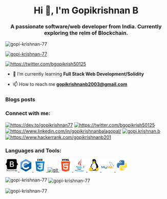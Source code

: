 <h1 align="center">Hi 👋, I'm Gopikrishnan B</h1>
<h3 align="center">A passionate software/web developer from India. Currently exploring the relm of Blockchain.</h3>

<p align="left"> <img src="https://komarev.com/ghpvc/?username=gopi-krishnan-77&label=Profile%20views&color=0e75b6&style=flat" alt="gopi-krishnan-77" /> </p>

<p align="left"> <a href="https://github.com/ryo-ma/github-profile-trophy"><img src="https://github-profile-trophy.vercel.app/?username=gopi-krishnan-77" alt="gopi-krishnan-77" /></a> </p>

<p align="left"> <a href="https://twitter.com/https://twitter.com/bgopikrish50125" target="blank"><img src="https://img.shields.io/twitter/follow/https://twitter.com/bgopikrish50125?logo=twitter&style=for-the-badge" alt="https://twitter.com/bgopikrish50125" /></a> </p>

- 🌱 I’m currently learning **Full Stack Web Development/Solidity**

- 📫 How to reach me **gopikrishnanb2003@gmail.com**

### Blogs posts
<!-- BLOG-POST-LIST:START -->
<!-- BLOG-POST-LIST:END -->

<h3 align="left">Connect with me:</h3>
<p align="left">
<a href="https://dev.to/https://dev.to/gopikrishnan77" target="blank"><img align="center" src="https://raw.githubusercontent.com/rahuldkjain/github-profile-readme-generator/master/src/images/icons/Social/devto.svg" alt="https://dev.to/gopikrishnan77" height="30" width="40" /></a>
<a href="https://twitter.com/https://twitter.com/bgopikrish50125" target="blank"><img align="center" src="https://raw.githubusercontent.com/rahuldkjain/github-profile-readme-generator/master/src/images/icons/Social/twitter.svg" alt="https://twitter.com/bgopikrish50125" height="30" width="40" /></a>
<a href="https://linkedin.com/in/https://www.linkedin.com/in/gopikrishnanbalagopal/" target="blank"><img align="center" src="https://raw.githubusercontent.com/rahuldkjain/github-profile-readme-generator/master/src/images/icons/Social/linked-in-alt.svg" alt="https://www.linkedin.com/in/gopikrishnanbalagopal/" height="30" width="40" /></a>
<a href="https://instagram.com/gopi.krishnan.b" target="blank"><img align="center" src="https://raw.githubusercontent.com/rahuldkjain/github-profile-readme-generator/master/src/images/icons/Social/instagram.svg" alt="gopi.krishnan.b" height="30" width="40" /></a>
<a href="https://www.hackerrank.com/https://www.hackerrank.com/gopikrishnanb201" target="blank"><img align="center" src="https://raw.githubusercontent.com/rahuldkjain/github-profile-readme-generator/master/src/images/icons/Social/hackerrank.svg" alt="https://www.hackerrank.com/gopikrishnanb201" height="30" width="40" /></a>
</p>

<h3 align="left">Languages and Tools:</h3>
<p align="left"> <a href="https://getbootstrap.com" target="_blank" rel="noreferrer"> <img src="https://raw.githubusercontent.com/devicons/devicon/master/icons/bootstrap/bootstrap-plain-wordmark.svg" alt="bootstrap" width="40" height="40"/> </a> <a href="https://www.cprogramming.com/" target="_blank" rel="noreferrer"> <img src="https://raw.githubusercontent.com/devicons/devicon/master/icons/c/c-original.svg" alt="c" width="40" height="40"/> </a> <a href="https://www.w3schools.com/css/" target="_blank" rel="noreferrer"> <img src="https://raw.githubusercontent.com/devicons/devicon/master/icons/css3/css3-original-wordmark.svg" alt="css3" width="40" height="40"/> </a> <a href="https://git-scm.com/" target="_blank" rel="noreferrer"> <img src="https://www.vectorlogo.zone/logos/git-scm/git-scm-icon.svg" alt="git" width="40" height="40"/> </a> <a href="https://www.w3.org/html/" target="_blank" rel="noreferrer"> <img src="https://raw.githubusercontent.com/devicons/devicon/master/icons/html5/html5-original-wordmark.svg" alt="html5" width="40" height="40"/> </a> <a href="https://www.java.com" target="_blank" rel="noreferrer"> <img src="https://raw.githubusercontent.com/devicons/devicon/master/icons/java/java-original.svg" alt="java" width="40" height="40"/> </a> <a href="https://www.linux.org/" target="_blank" rel="noreferrer"> <img src="https://raw.githubusercontent.com/devicons/devicon/master/icons/linux/linux-original.svg" alt="linux" width="40" height="40"/> </a> <a href="https://www.mysql.com/" target="_blank" rel="noreferrer"> <img src="https://raw.githubusercontent.com/devicons/devicon/master/icons/mysql/mysql-original-wordmark.svg" alt="mysql" width="40" height="40"/> </a> <a href="https://www.python.org" target="_blank" rel="noreferrer"> <img src="https://raw.githubusercontent.com/devicons/devicon/master/icons/python/python-original.svg" alt="python" width="40" height="40"/> </a> </p>

<p><img align="left" src="https://github-readme-stats.vercel.app/api/top-langs?username=gopi-krishnan-77&show_icons=true&locale=en&layout=compact" alt="gopi-krishnan-77" /></p>

<p>&nbsp;<img align="center" src="https://github-readme-stats.vercel.app/api?username=gopi-krishnan-77&show_icons=true&locale=en" alt="gopi-krishnan-77" /></p>

<p><img align="center" src="https://github-readme-streak-stats.herokuapp.com/?user=gopi-krishnan-77&" alt="gopi-krishnan-77" /></p>
